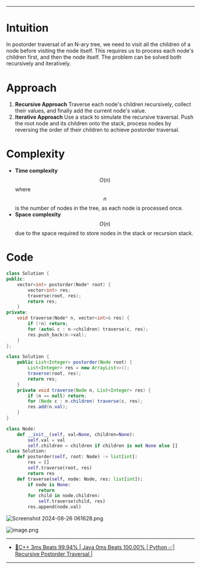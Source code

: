 ##
---
# Intuition
In postorder traversal of an N-ary tree, we need to visit all the children of a node before visiting the node itself. This requires us to process each node's children first, and then the node itself. The problem can be solved both recursively and iteratively.

# Approach
1. **Recursive Approach** Traverse each node's children recursively, collect their values, and finally add the current node's value.
2. **Iterative Approach** Use a stack to simulate the recursive traversal. Push the root node and its children onto the stack, process nodes by reversing the order of their children to achieve postorder traversal.

# Complexity
- **Time complexity** $$O(n)$$ where $$n$$ is the number of nodes in the tree, as each node is processed once.
- **Space complexity** $$O(n)$$ due to the space required to store nodes in the stack or recursion stack.

# Code
```cpp []
class Solution {
public:
    vector<int> postorder(Node* root) {
        vector<int> res;
        traverse(root, res);
        return res;
    }
private:
    void traverse(Node* n, vector<int>& res) {
        if (!n) return;
        for (auto& c : n->children) traverse(c, res);
        res.push_back(n->val);
    }
};
```
```java []
class Solution {
    public List<Integer> postorder(Node root) {
        List<Integer> res = new ArrayList<>();
        traverse(root, res);
        return res;
    }
    private void traverse(Node n, List<Integer> res) {
        if (n == null) return;
        for (Node c : n.children) traverse(c, res);
        res.add(n.val);
    }
}
```
```python []
class Node:
    def __init__(self, val=None, children=None):
        self.val = val
        self.children = children if children is not None else []
class Solution:
    def postorder(self, root: Node) -> list[int]:
        res = []
        self.traverse(root, res)
        return res
    def traverse(self, node: Node, res: list[int]):
        if node is None:
            return
        for child in node.children:
            self.traverse(child, res)
        res.append(node.val)
```
![Screenshot 2024-08-26 061628.png](https://assets.leetcode.com/users/images/35701a6f-e9ac-423f-b501-535c810e37d5_1724634398.460819.png)

![image.png](https://assets.leetcode.com/users/images/c4daf289-9a2a-4c78-932a-b8ab0cc1943e_1724634360.6054492.png)

---
- [🌟C++ 3ms Beats 99.94% | Java 0ms Beats 100.00% | Python ✅| Recursive Postorder Traversal |](https://leetcode.com/problems/n-ary-tree-postorder-traversal/solutions/5691280/c-3ms-beats-99-94-java-0ms-beats-100-00-python-recursive-postorder-traversal)
---